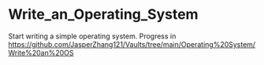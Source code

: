 # Write_an_Operating_System

Start writing a simple operating system.
Progress in https://github.com/JasperZhang121/Vaults/tree/main/Operating%20System/Write%20an%20OS
